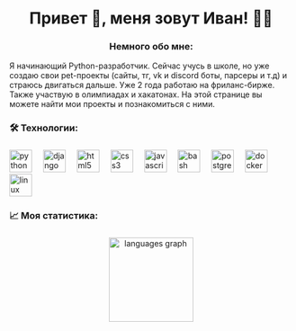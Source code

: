 ## 
<h1 align="center"> Привет 👋, меня зовут Иван! 👨‍💻</h1>

### 
<h3 align="center"> Немного обо мне:</h3>
Я начинающий Python-разработчик. Сейчас учусь в школе, но уже создаю свои pet-проекты (сайты, тг, vk и discord боты, парсеры и т.д) и страюсь двигаться дальше. Уже 2 года работаю на фриланс-бирже. Также участвую в олимпиадах и хакатонах. На этой странице вы можете найти мои проекты и познакомиться с ними.

###

<h3 align="left">🛠 Технологии:</h3>

###

<div align="left">
  <img src="https://skillicons.dev/icons?i=py" height="40" alt="python logo"  />
  <img width="12" />
  <img src="https://skillicons.dev/icons?i=django" height="40" alt="django logo"  />
  <img width="12" />
  <img src="https://cdn.jsdelivr.net/gh/devicons/devicon/icons/html5/html5-original.svg" height="40" alt="html5 logo"  />
  <img width="12" />
  <img src="https://cdn.jsdelivr.net/gh/devicons/devicon/icons/css3/css3-original.svg" height="40" alt="css3 logo"  />
  <img width="12" />
  <img src="https://cdn.jsdelivr.net/gh/devicons/devicon/icons/javascript/javascript-original.svg" height="40" alt="javascript logo"  />
  <img width="12" />
  <img src="https://cdn.simpleicons.org/gnubash/4EAA25" height="40" alt="bash logo"  />
  <img width="12" />
  <img src="https://skillicons.dev/icons?i=postgres" height="40" alt="postgresql logo"  />
  <img width="12" />
  <img src="https://skillicons.dev/icons?i=docker" height="40" alt="docker logo"  />
  <img width="12" />
  <img src="https://skillicons.dev/icons?i=linux" height="40" alt="linux logo"  />
</div>


###

<h3 align="left">📈   Моя статистика:</h3>

###

<div align="center">
  <img src="https://github-readme-stats.vercel.app/api/top-langs?username=slezkinis&locale=ru&hide_title=false&layout=compact&card_width=600&langs_count=5&theme=dracula&hide_border=false&order=2" height="150" alt="languages graph"  />
</div>
